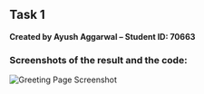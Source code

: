 ## Task 1  
**Created by Ayush Aggarwal – Student ID: 70663**

### Screenshots of the result and the code:

![Greeting Page Screenshot](https://raw.githubusercontent.com/your-username/your-repo-name/main/greeting.png.jpg)
